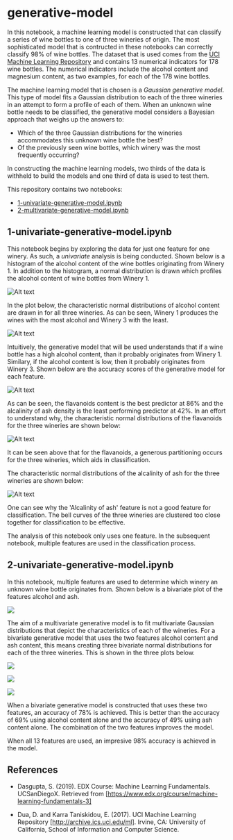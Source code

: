 # generative-model

In this notebook, a machine learning model is constructed that can classify a series of wine bottles to one of three wineries of origin. The most sophisticated model that is contructed in these notebooks can correctly classify 98% of wine bottles. The dataset that is used comes from the [UCI Machine Learning Repository](http://archive.ics.uci.edu/ml) and contains 13 numerical indicators for 178 wine bottles. The numerical indicators include the alcohol content and magnesium content, as two examples, for each of the 178 wine bottles.

The machine learning model that is chosen is a *Gaussian generative model*. This type of model fits a Gaussian distribution to each of the three wineries in an attempt to form a profile of each of them. When an unknown wine bottle needs to be classified, the generative model considers a Bayesian approach that weighs up the answers to:

* Which of the three Gaussian distributions for the wineries accommodates this unknown wine bottle the best?
* Of the previously seen wine bottles, which winery was the most frequently occurring? 

In constructing the machine learning models, two thirds of the data is withheld to build the models and one third of data is used to test them.  

This repository contains two notebooks:

* [1-univariate-generative-model.ipynb](1-univariate-generative-model.ipynb)
* [2-multivariate-generative-model.ipynb](2-multivariate-generative-model.ipynb)

## 1-univariate-generative-model.ipynb

This notebook begins by exploring the data for just one feature for one winery. As such, a *univariate* analysis is being conducted. Shown below is a histogram of the alcohol content of the wine bottles originating from Winery 1. In addition to the histogram, a normal distribution is drawn which profiles the alcohol content of wine bottles from Winery 1. 

![Alt text](./images/alcohol-content-histogram.png?raw=true "Title")

In the plot below, the characteristic normal distributions of alcohol content are drawn in for all three wineries. As can be seen, Winery 1 produces the wines with the most alcohol and Winery 3 with the least.

![Alt text](./images/alcohol-density.png?raw=true "Title")

Intuitively, the generative model that will be used understands that if a wine bottle has a high alcohol content, than it probably originates from Winery 1. Similary, if the alcohol content is low, then it probably originates from Winery 3. Shown below are the accuracy scores of the generative model for each feature. 

![Alt text](./images/accuracy-scores.png?raw=true "Title")

As can be seen, the flavanoids content is the best predictor at 86% and the alcalinity of ash density is the least performing predictor at 42%. In an effort to understand why, the characteristic normal distributions of the flavanoids for the three wineries are shown below:

![Alt text](./images/flavanoids-density.png?raw=true "Title")

It can be seen above that for the flavanoids, a generous partitioning occurs for the three wineries, which aids in classification.

The characteristic normal distributions of the alcalinity of ash for the three wineries are shown below:

![Alt text](./images/alcalinity-of-ash-density.png?raw=true "Title")

One can see why the 'Alcalinity of ash' feature is not a good feature for classification. The bell curves of the three wineries are clustered too close together for classification to be effective.

The analysis of this notebook only uses one feature. In the subsequent notebook, multiple features are used in the classification process.

## 2-univariate-generative-model.ipynb

In this notebook, multiple features are used to determine which winery an unknown wine bottle originates from. Shown below is a bivariate plot of the features alcohol and ash. 

![](./images/ash-vs-alcohol.png)

The aim of a multivariate generative model is to fit multivariate Gaussian distributions that depict the characteristics of each of the wineries. For a bivariate generative model that uses the two features alcohol content and ash content, this means creating three bivariate normal distributions for each of the three wineries. This is shown in the three plots below.

![](./images/winery-1.png)

![](./images/winery-2.png)

![](./images/winery-3.png)

When a bivariate generative model is constructed that uses these two features, an accuracy of 78% is achieved. This is better than the accuracy of 69% using alcohol content alone and the accuracy of 49% using ash content alone. The combination of the two features improves the model.

When all 13 features are used, an impresive 98% accuracy is achieved in the model.

## References

* Dasgupta, S. (2019). EDX Course: Machine Learning Fundamentals. UCSanDiegoX. Retrieved from [https://www.edx.org/course/machine-learning-fundamentals-3]

* Dua, D. and Karra Taniskidou, E. (2017). UCI Machine Learning Repository [http://archive.ics.uci.edu/ml]. Irvine, CA: University of California, School of Information and Computer Science.


